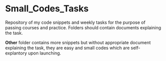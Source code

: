 # Small_Codes_Tasks
Repository of my code snippets and weekly tasks for the purpose of passing courses and practice. Folders should contain documents explaining the task.

<b>Other</b> folder contains more snippets but without appropriate document explaining the task, they are easy and small codes which are self-explantory upon launching.
